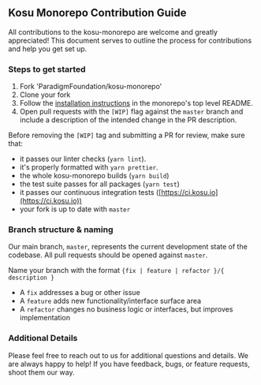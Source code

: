 ## Kosu Monorepo Contribution Guide

All contributions to the kosu-monorepo are welcome and greatly appreciated! This document serves to outline the process for contributions and help you get set up.

### Steps to get started

1. Fork 'ParadigmFoundation/kosu-monorepo'
2. Clone your fork
3. Follow the [installation instructions](./README.md) in the monorepo's top level README.
4. Open pull requests with the `[WIP]` flag against the `master` branch and include a description of the intended change in the PR description.

Before removing the `[WIP]` tag and submitting a PR for review, make sure that:

-   it passes our linter checks (`yarn lint`).
-   it's properly formatted with `yarn prettier`.
-   the whole kosu-monorepo builds (`yarn build`)
-   the test suite passes for all packages (`yarn test`)
-   it passes our continuous integration tests ([https://ci.kosu.io](https://ci.kosu.io))
-   your fork is up to date with `master`

### Branch structure & naming

Our main branch, `master`, represents the current development state of the codebase. All pull requests should be opened against `master`.

Name your branch with the format `{fix | feature | refactor }/{ description }`

-   A `fix` addresses a bug or other issue
-   A `feature` adds new functionality/interface surface area
-   A `refactor` changes no business logic or interfaces, but improves implementation

### Additional Details

Please feel free to reach out to us for additional questions and details. We are always happy to help! If you have feedback, bugs, or feature requests, shoot them our way. 

